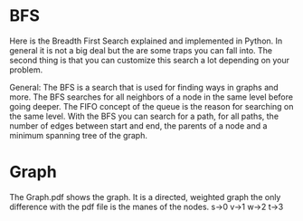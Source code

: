 # BFS
Here is the Breadth First Search explained and implemented in Python. In general it is not a big deal but the are some traps you can fall 
into. The second thing is that you can customize this search a lot depending on your problem. 

General: The BFS is a search that is used for finding ways in graphs and more. The BFS searches for all neighbors of a node in the same 
level before going deeper. The FIFO concept of the queue is the reason for searching on the same level. With the BFS you can search for a 
path, for all paths, the number of edges between start and end, the parents of a node and a minimum spanning tree of the graph.

# Graph
The Graph.pdf shows the graph. It is a directed, weighted graph the only difference with the pdf file is the manes of the nodes.
s->0
v->1
w->2
t->3

